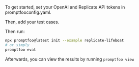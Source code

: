 To get started, set your OpenAI and Replicate API tokens in promptfooconfig.yaml.

Then, add your test cases.

Then run:

```bash
npx promptfoo@latest init --example replicate-lifeboat
# or simply
promptfoo eval
```

Afterwards, you can view the results by running `promptfoo view`
